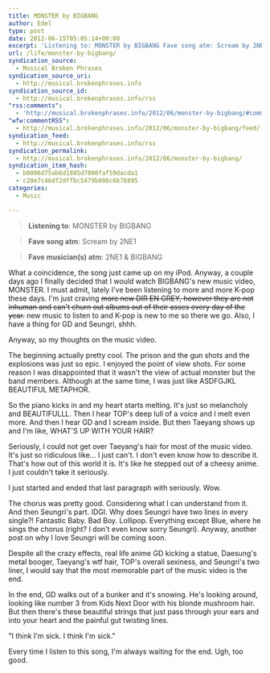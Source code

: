 ```yaml
---
title: MONSTER by BIGBANG
author: Edel
type: post
date: 2012-06-15T05:05:14+00:00
excerpt: 'Listening to: MONSTER by BIGBANG Fave song atm: Scream by 2NE1 Fave musician(s) atm: 2NE1 &amp; BIGBANG What a coincidence, the song just came up on my iPod. Anyway, a couple days ago I finally decided that I would watch BIGBANG&rsquo;s new music video, MONSTER. I must admit, lately I&rsquo;ve been listening to more and [...]'
url: /life/monster-by-bigbang/
syndication_source:
  - Musical Broken Phrases
syndication_source_uri:
  - http://musical.brokenphrases.info
syndication_source_id:
  - http://musical.brokenphrases.info/rss
"rss:comments":
  - 'http://musical.brokenphrases.info/2012/06/monster-by-bigbang/#comments'
"wfw:commentRSS":
  - http://musical.brokenphrases.info/2012/06/monster-by-bigbang/feed/
syndication_feed:
  - http://musical.brokenphrases.info/rss
syndication_permalink:
  - http://musical.brokenphrases.info/2012/06/monster-by-bigbang/
syndication_item_hash:
  - b8006d75ab6d1885d7800faf59dacda1
  - c20e7c46df2dffbc5479b086c6b76895
categories:
  - Music

---
```

> **Listening to**: MONSTER by BIGBANG
  
> **Fave song atm**: Scream by 2NE1
  
> **Fave musician(s) atm**: 2NE1 & BIGBANG 

What a coincidence, the song just came up on my iPod. Anyway, a couple days ago I finally decided that I would watch BIGBANG's new music video, MONSTER. I must admit, lately I've been listening to more and more K-pop these days. I'm just craving <strike>more new DIR EN GREY, however they are not inhuman and can't churn out albums out of their asses every day of the year.</strike> new music to listen to and K-pop is new to me so there we go. Also, I have a thing for GD and Seungri, shhh.

Anyway, so my thoughts on the music video.

The beginning actually pretty cool. The prison and the gun shots and the explosions was just so epic. I enjoyed the point of view shots. For some reason I was disappointed that it wasn't the view of actual monster but the band members. Although at the same time, I was just like ASDFGJKL BEAUTIFUL METAPHOR.

So the piano kicks in and my heart starts melting. It's just so melancholy and BEAUTIFULLL. Then I hear TOP's deep lull of a voice and I melt even more. And then I hear GD and I scream inside. But then Taeyang shows up and I'm like, WHAT'S UP WITH YOUR HAIR?

Seriously, I could not get over Taeyang's hair for most of the music video. It's just so ridiculous like... I just can't. I don't even know how to describe it. That's how out of this world it is. It's like he stepped out of a cheesy anime. I just couldn't take it seriously.

I just started and ended that last paragraph with seriously. Wow.

The chorus was pretty good. Considering what I can understand from it. And then Seungri's part. IDGI. Why does Seungri have two lines in every single?! Fantastic Baby. Bad Boy. Lollipop. Everything except Blue, where he sings the chorus (right? I don't even know sorry Seungri). Anyway, another post on why I love Seungri will be coming soon.

Despite all the crazy effects, real life anime GD kicking a statue, Daesung's metal booger, Taeyang's wtf hair, TOP's overall sexiness, and Seungri's two liner, I would say that the most memorable part of the music video is the end.

In the end, GD walks out of a bunker and it's snowing. He's looking around, looking like number 3 from Kids Next Door with his blonde mushroom hair. But then there's these beautiful strings that just pass through your ears and into your heart and the painful gut twisting lines.

"I think I'm sick. I think I'm sick."

Every time I listen to this song, I'm always waiting for the end. Ugh, too good.


